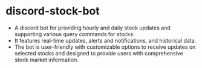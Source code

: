 # discord-stock-bot

*	A discord bot for providing hourly and daily stock updates and supporting various query commands for stocks.
*	It features real-time updates, alerts and notifications, and historical data.
*	The bot is user-friendly with customizable options to receive updates on selected stocks and designed to provide users with comprehensive stock market information.

